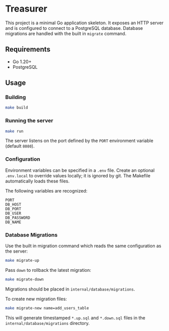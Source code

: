 # Treasurer

This project is a minimal Go application skeleton. It exposes an HTTP server and is configured to connect to a PostgreSQL database. Database migrations are handled with the built in `migrate` command.

## Requirements
- Go 1.20+
- PostgreSQL

## Usage

### Building

```bash
make build
```

### Running the server

```bash
make run
```

The server listens on the port defined by the `PORT` environment variable (default `8080`).

### Configuration

Environment variables can be specified in a `.env` file. Create an optional `.env.local` to override values locally; it is ignored by git. The Makefile automatically loads these files.

The following variables are recognized:

```
PORT
DB_HOST
DB_PORT
DB_USER
DB_PASSWORD
DB_NAME
```

### Database Migrations

Use the built in migration command which reads the same configuration as the server:

```bash
make migrate-up
```

Pass `down` to rollback the latest migration:

```bash
make migrate-down
```

Migrations should be placed in `internal/database/migrations`.

To create new migration files:

```bash
make migrate-new name=add_users_table
```

This will generate timestamped `*.up.sql` and `*.down.sql` files in the
`internal/database/migrations` directory.

